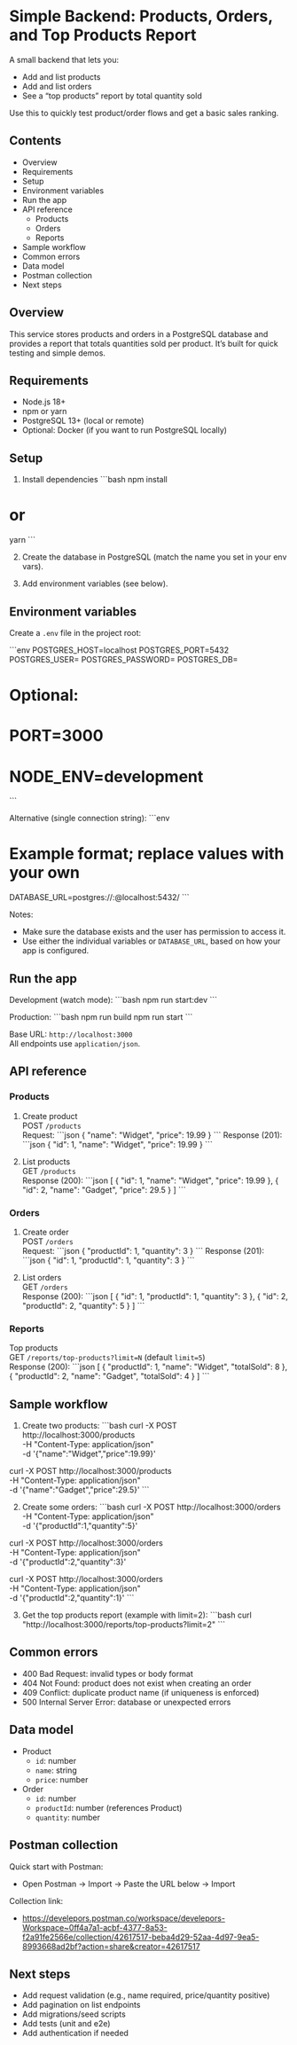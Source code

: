 # Simple Backend: Products, Orders, and Top Products Report

A small backend that lets you:
- Add and list products
- Add and list orders
- See a “top products” report by total quantity sold

Use this to quickly test product/order flows and get a basic sales ranking.

## Contents
- Overview
- Requirements
- Setup
- Environment variables
- Run the app
- API reference
  - Products
  - Orders
  - Reports
- Sample workflow
- Common errors
- Data model
- Postman collection
- Next steps

## Overview
This service stores products and orders in a PostgreSQL database and provides a report that totals quantities sold per product. It’s built for quick testing and simple demos.

## Requirements
- Node.js 18+
- npm or yarn
- PostgreSQL 13+ (local or remote)
- Optional: Docker (if you want to run PostgreSQL locally)

## Setup
1) Install dependencies
\`\`\`bash
npm install
# or
yarn
\`\`\`

2) Create the database in PostgreSQL (match the name you set in your env vars).

3) Add environment variables (see below).

## Environment variables
Create a `.env` file in the project root:

\`\`\`env
POSTGRES_HOST=localhost
POSTGRES_PORT=5432
POSTGRES_USER=<username>
POSTGRES_PASSWORD=<password>
POSTGRES_DB=<db-name>

# Optional:
# PORT=3000
# NODE_ENV=development
\`\`\`

Alternative (single connection string):
\`\`\`env
# Example format; replace values with your own
DATABASE_URL=postgres://<username>:<password>@localhost:5432/<db-name>
\`\`\`

Notes:
- Make sure the database exists and the user has permission to access it.
- Use either the individual variables or `DATABASE_URL`, based on how your app is configured.

## Run the app
Development (watch mode):
\`\`\`bash
npm run start:dev
\`\`\`

Production:
\`\`\`bash
npm run build
npm run start
\`\`\`

Base URL: `http://localhost:3000`  
All endpoints use `application/json`.

## API reference

### Products
1) Create product  
POST `/products`  
Request:
\`\`\`json
{
  "name": "Widget",
  "price": 19.99
}
\`\`\`
Response (201):
\`\`\`json
{
  "id": 1,
  "name": "Widget",
  "price": 19.99
}
\`\`\`

2) List products  
GET `/products`  
Response (200):
\`\`\`json
[
  { "id": 1, "name": "Widget", "price": 19.99 },
  { "id": 2, "name": "Gadget", "price": 29.5 }
]
\`\`\`

### Orders
1) Create order  
POST `/orders`  
Request:
\`\`\`json
{
  "productId": 1,
  "quantity": 3
}
\`\`\`
Response (201):
\`\`\`json
{
  "id": 1,
  "productId": 1,
  "quantity": 3
}
\`\`\`

2) List orders  
GET `/orders`  
Response (200):
\`\`\`json
[
  { "id": 1, "productId": 1, "quantity": 3 },
  { "id": 2, "productId": 2, "quantity": 5 }
]
\`\`\`

### Reports
Top products  
GET `/reports/top-products?limit=N` (default `limit=5`)  
Response (200):
\`\`\`json
[
  { "productId": 1, "name": "Widget", "totalSold": 8 },
  { "productId": 2, "name": "Gadget", "totalSold": 4 }
]
\`\`\`

## Sample workflow
1) Create two products:
\`\`\`bash
curl -X POST http://localhost:3000/products \
  -H "Content-Type: application/json" \
  -d '{"name":"Widget","price":19.99}'

curl -X POST http://localhost:3000/products \
  -H "Content-Type: application/json" \
  -d '{"name":"Gadget","price":29.5}'
\`\`\`

2) Create some orders:
\`\`\`bash
curl -X POST http://localhost:3000/orders \
  -H "Content-Type: application/json" \
  -d '{"productId":1,"quantity":5}'

curl -X POST http://localhost:3000/orders \
  -H "Content-Type: application/json" \
  -d '{"productId":2,"quantity":3}'

curl -X POST http://localhost:3000/orders \
  -H "Content-Type: application/json" \
  -d '{"productId":2,"quantity":1}'
\`\`\`

3) Get the top products report (example with limit=2):
\`\`\`bash
curl "http://localhost:3000/reports/top-products?limit=2"
\`\`\`

## Common errors
- 400 Bad Request: invalid types or body format
- 404 Not Found: product does not exist when creating an order
- 409 Conflict: duplicate product name (if uniqueness is enforced)
- 500 Internal Server Error: database or unexpected errors

## Data model
- Product
  - `id`: number
  - `name`: string
  - `price`: number
- Order
  - `id`: number
  - `productId`: number (references Product)
  - `quantity`: number

## Postman collection
Quick start with Postman:
- Open Postman → Import → Paste the URL below → Import

Collection link:
- https://develepors.postman.co/workspace/develepors-Workspace~0ff4a7a1-acbf-4377-8a53-f2a91fe2566e/collection/42617517-beba4d29-52aa-4d97-9ea5-8993668ad2bf?action=share&creator=42617517

## Next steps
- Add request validation (e.g., name required, price/quantity positive)
- Add pagination on list endpoints
- Add migrations/seed scripts
- Add tests (unit and e2e)
- Add authentication if needed
